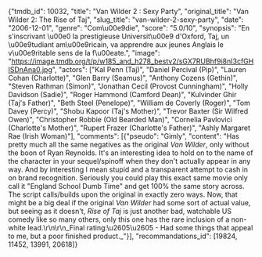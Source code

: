 {"tmdb_id": 10032, "title": "Van Wilder 2 : Sexy Party", "original_title": "Van Wilder 2: The Rise of Taj", "slug_title": "van-wilder-2-sexy-party", "date": "2006-12-01", "genre": "Com\u00e9die", "score": "5.0/10", "synopsis": "En s'inscrivant \u00e0 la prestigieuse Universit\u00e9 d'Oxford, Taj, un \u00e9tudiant am\u00e9ricain, va apprendre aux jeunes Anglais le v\u00e9ritable sens de la f\u00eate.", "image": "https://image.tmdb.org/t/p/w185_and_h278_bestv2/sGX7RUBhf9i8nI3cfGHISDnAna0.jpg", "actors": ["Kal Penn (Taj)", "Daniel Percival (Pip)", "Lauren Cohan (Charlotte)", "Glen Barry (Seamus)", "Anthony Cozens (Gethin)", "Steven Rathman (Simon)", "Jonathan Cecil (Provost Cunningham)", "Holly Davidson (Sadie)", "Roger Hammond (Camford Dean)", "Kulvinder Ghir (Taj's Father)", "Beth Steel (Penelope)", "William de Coverly (Roger)", "Tom Davey (Percy)", "Shobu Kapoor (Taj's Mother)", "Trevor Baxter (Sir Wilfred Owen)", "Christopher Robbie (Old Bearded Man)", "Cornelia Pavlovici (Charlotte's Mother)", "Rupert Frazer (Charlotte's Father)", "Ashly Margaret Rae (Irish Woman)"], "comments": [{"pseudo": "Gimly", "content": "Has pretty much all the same negatives as the original _Van Wilder_, only without the boon of Ryan Reynolds. It's an interesting idea to hold on to the name of the character in your sequel/spinoff when they don't actually appear in any way. And by interesting I mean stupid and a transparent attempt to cash in on brand recognition. Seriously you could play this exact same movie only call it \"England School Dumb Time\" and get 100% the same story across. The script calls/builds upon the original in exactly zero ways. Now, that might be a big deal if the original _Van Wilder_ had some sort of actual value, but seeing as it doesn't, _Rise of Taj_ is just another bad, watchable US comedy like so many others, only this one has the rare inclusion of a non-white lead.\r\n\r\n_Final rating:\u2605\u2605 - Had some things that appeal to me, but a poor finished product._"}], "recommandations_id": [19824, 11452, 13991, 20618]}